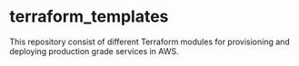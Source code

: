 # terraform_templates

This repository consist of different Terraform modules for provisioning and deploying production grade services in AWS.
